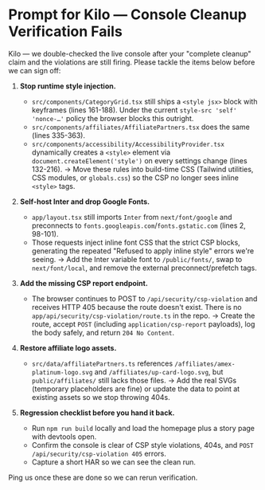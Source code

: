 # Prompt for Kilo — Console Cleanup Verification Fails

Kilo — we double-checked the live console after your "complete cleanup" claim and the violations are still firing. Please tackle the items below before we can sign off:

1. **Stop runtime style injection.**
   * `src/components/CategoryGrid.tsx` still ships a `<style jsx>` block with keyframes (lines 161-188). Under the current `style-src 'self' 'nonce-…'` policy the browser blocks this outright.
   * `src/components/affiliates/AffiliatePartners.tsx` does the same (lines 335-363).
   * `src/components/accessibility/AccessibilityProvider.tsx` dynamically creates a `<style>` element via `document.createElement('style')` on every settings change (lines 132-216).
   → Move these rules into build-time CSS (Tailwind utilities, CSS modules, or `globals.css`) so the CSP no longer sees inline `<style>` tags.

2. **Self-host Inter and drop Google Fonts.**
   * `app/layout.tsx` still imports `Inter` from `next/font/google` and preconnects to `fonts.googleapis.com`/`fonts.gstatic.com` (lines 2, 98-101).
   * Those requests inject inline font CSS that the strict CSP blocks, generating the repeated "Refused to apply inline style" errors we're seeing.
   → Add the Inter variable font to `/public/fonts/`, swap to `next/font/local`, and remove the external preconnect/prefetch tags.

3. **Add the missing CSP report endpoint.**
   * The browser continues to POST to `/api/security/csp-violation` and receives HTTP 405 because the route doesn't exist. There is no `app/api/security/csp-violation/route.ts` in the repo.
   → Create the route, accept `POST` (including `application/csp-report` payloads), log the body safely, and return `204 No Content`.

4. **Restore affiliate logo assets.**
   * `src/data/affiliatePartners.ts` references `/affiliates/amex-platinum-logo.svg` and `/affiliates/up-card-logo.svg`, but `public/affiliates/` still lacks those files.
   → Add the real SVGs (temporary placeholders are fine) or update the data to point at existing assets so we stop throwing 404s.

5. **Regression checklist before you hand it back.**
   * Run `npm run build` locally and load the homepage plus a story page with devtools open.
   * Confirm the console is clear of CSP style violations, 404s, and `POST /api/security/csp-violation 405` errors.
   * Capture a short HAR so we can see the clean run.

Ping us once these are done so we can rerun verification.